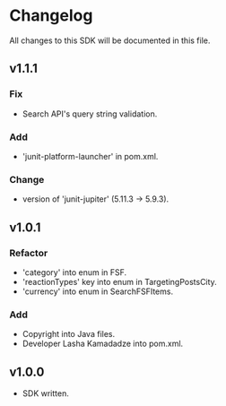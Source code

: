 # Changelog

All changes to this SDK will be documented in this file.

## v1.1.1

### Fix

- Search API's query string validation.

### Add

- 'junit-platform-launcher' in pom.xml.

### Change

- version of 'junit-jupiter' (5.11.3 -> 5.9.3).

## v1.0.1

### Refactor

- 'category' into enum in FSF.
- 'reactionTypes' key into enum in TargetingPostsCity.
- 'currency' into enum in SearchFSFItems.

### Add

- Copyright into Java files.
- Developer Lasha Kamadadze into pom.xml.

## v1.0.0

- SDK written.